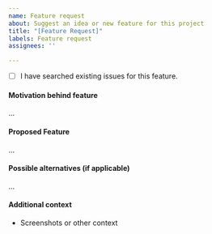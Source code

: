 ```yaml
---
name: Feature request
about: Suggest an idea or new feature for this project
title: "[Feature Request]"
labels: Feature request
assignees: ''

---
```


- [ ] I have searched existing issues for this feature.

#### Motivation behind feature

...

#### Proposed Feature

...

#### Possible alternatives (if applicable)

...

#### Additional context

- Screenshots or other context
